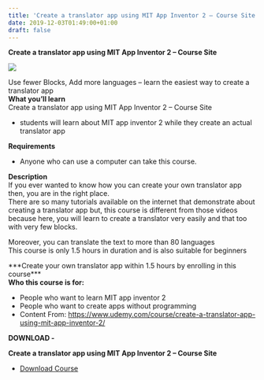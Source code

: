 ```yaml
---
title: 'Create a translator app using MIT App Inventor 2 – Course Site'
date: 2019-12-03T01:49:00+01:00
draft: false
---
```


**Create a translator app using MIT App Inventor 2 – Course Site**  

[![](https://1.bp.blogspot.com/-gA9utt1YNd4/XeWwmKf638I/AAAAAAAABqs/aBJaLTth5uAd6jhVXxa2-yD-G3GpyFCbwCNcBGAsYHQ/s400/Create-a-translator-app-using-MIT-App-Inventor-2-Course-Site.jpg)](https://1.bp.blogspot.com/-gA9utt1YNd4/XeWwmKf638I/AAAAAAAABqs/aBJaLTth5uAd6jhVXxa2-yD-G3GpyFCbwCNcBGAsYHQ/s1600/Create-a-translator-app-using-MIT-App-Inventor-2-Course-Site.jpg)

Use fewer Blocks, Add more languages – learn the easiest way to create a translator app  
**What you’ll learn**  
Create a translator app using MIT App Inventor 2 – Course Site  

*   students will learn about MIT app inventor 2 while they create an actual translator app

**Requirements**  

*   Anyone who can use a computer can take this course.

**Description**  
If you ever wanted to know how you can create your own translator app then, you are in the right place.  
There are so many tutorials available on the internet that demonstrate about creating a translator app but, this course is different from those videos because here, you will learn to create a translator very easily and that too with very few blocks.  
  
Moreover, you can translate the text to more than 80 languages  
This course is only 1.5 hours in duration and is also suitable for beginners  
  
\*\*\*Create your own translator app within 1.5 hours by enrolling in this course\*\*\*  
**Who this course is for:**  

*   People who want to learn MIT app inventor 2
*   People who want to create apps without programming
*   Content From: https://www.udemy.com/course/create-a-translator-app-using-mit-app-inventor-2/

**DOWNLOAD -**

**Create a translator app using MIT App Inventor 2 – Course Site**

*   [Download Course](https://zagred.com/1PKdQx0m)